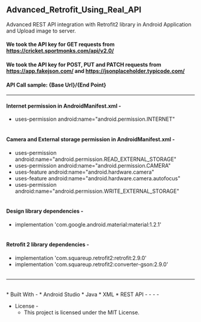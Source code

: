 ## Advanced_Retrofit_Using_Real_API

Advanced REST API integration with Retrofit2 library in Android Application and Upload image to server.
#### We took the API key for GET requests from https://cricket.sportmonks.com/api/v2.0/
#### We took the API key for POST, PUT and PATCH requests from https://app.fakejson.com/ and https://jsonplaceholder.typicode.com/
#### API Call sample: {Base Url}/{End Point}
- - - -
#### Internet permission in AndroidManifest.xml -
* uses-permission android:name="android.permission.INTERNET"<br><br>
#### Camera and External storage permission in AndroidManifest.xml -
* uses-permission android:name="android.permission.READ_EXTERNAL_STORAGE"
* uses-permission android:name="android.permission.CAMERA"
* uses-feature android:name="android.hardware.camera"
* uses-feature android:name="android.hardware.camera.autofocus"
* uses-permission android:name="android.permission.WRITE_EXTERNAL_STORAGE"<br><br>
#### Design library dependencies -
* implementation 'com.google.android.material:material:1.2.1'<br><br>
#### Retrofit 2 library dependencies -
* implementation 'com.squareup.retrofit2:retrofit:2.9.0'
* implementation 'com.squareup.retrofit2:converter-gson:2.9.0'<br><br>
- - - -
<br>
* Built With - 
    * Android Studio
    * Java
    * XML
    * REST API
- - - -

* License -
    * This project is licensed under the MIT License.
